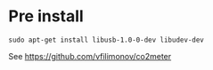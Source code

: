 
# Pre install

```shell
sudo apt-get install libusb-1.0-0-dev libudev-dev
```

See <https://github.com/vfilimonov/co2meter>
